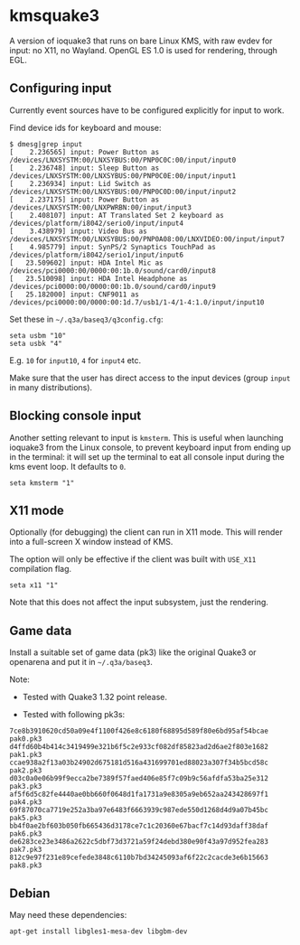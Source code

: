 kmsquake3
==========

A version of ioquake3 that runs on bare Linux KMS, with raw evdev for
input: no X11, no Wayland. OpenGL ES 1.0 is used for rendering, through EGL.

Configuring input
-------------------

Currently event sources have to be configured explicitly for input to work.

Find device ids for keyboard and mouse:
```
$ dmesg|grep input
[    2.236565] input: Power Button as /devices/LNXSYSTM:00/LNXSYBUS:00/PNP0C0C:00/input/input0
[    2.236748] input: Sleep Button as /devices/LNXSYSTM:00/LNXSYBUS:00/PNP0C0E:00/input/input1
[    2.236934] input: Lid Switch as /devices/LNXSYSTM:00/LNXSYBUS:00/PNP0C0D:00/input/input2
[    2.237175] input: Power Button as /devices/LNXSYSTM:00/LNXPWRBN:00/input/input3
[    2.408107] input: AT Translated Set 2 keyboard as /devices/platform/i8042/serio0/input/input4
[    3.438979] input: Video Bus as /devices/LNXSYSTM:00/LNXSYBUS:00/PNP0A08:00/LNXVIDEO:00/input/input7
[    4.985779] input: SynPS/2 Synaptics TouchPad as /devices/platform/i8042/serio1/input/input6
[   23.509602] input: HDA Intel Mic as /devices/pci0000:00/0000:00:1b.0/sound/card0/input8
[   23.510098] input: HDA Intel Headphone as /devices/pci0000:00/0000:00:1b.0/sound/card0/input9
[   25.182000] input: CNF9011 as /devices/pci0000:00/0000:00:1d.7/usb1/1-4/1-4:1.0/input/input10
```
Set these in `~/.q3a/baseq3/q3config.cfg`:
```
seta usbm "10"
seta usbk "4"
```
E.g. `10` for `input10`, `4` for `input4` etc.

Make sure that the user has direct access to the input devices
(group `input` in many distributions).

Blocking console input
-----------------------

Another setting relevant to input is `kmsterm`. This is useful when launching
ioquake3 from the Linux console, to prevent keyboard input from ending up in
the terminal: it will set up the terminal to eat all console input during the
kms event loop. It defaults to `0`.

```
seta kmsterm "1"
```

X11 mode
----------
Optionally (for debugging) the client can run in X11 mode.
This will render into a full-screen X window instead of KMS.

The option will only be effective if the client was built with `USE_X11`
compilation flag.

```
seta x11 "1"
```
Note that this does not affect the input subsystem, just the rendering.

Game data
------------
Install a suitable set of game data (pk3) like the original Quake3 or
openarena and put it in `~/.q3a/baseq3`.

Note:

- Tested with Quake3 1.32 point release.

- Tested with following pk3s:

```
7ce8b3910620cd50a09e4f1100f426e8c6180f68895d589f80e6bd95af54bcae  pak0.pk3
d4ffd60b4b414c3419499e321b6f5c2e933cf082df85823ad2d6ae2f803e1682  pak1.pk3
ccae938a2f13a03b24902d675181d516a431699701ed88023a307f34b5bcd58c  pak2.pk3
d03c0a0e06b99f9ecca2be7389f57faed406e85f7c09b9c56afdfa53ba25e312  pak3.pk3
af5f6d5c82fe4440ae0bb660f0648d1fa1731a9e8305a9eb652aa243428697f1  pak4.pk3
69f87070ca7719e252a3ba97e6483f6663939c987ede550d1268d4d9a07b45bc  pak5.pk3
bb4f0ae2bf603b050fb665436d3178ce7c1c20360e67bacf7c14d93daff38daf  pak6.pk3
de6283ce23e3486a2622c5dbf73d3721a59f24debd380e90f43a97d952fea283  pak7.pk3
812c9e97f231e89cefede3848c6110b7bd34245093af6f22c2cacde3e6b15663  pak8.pk3
```

Debian
----------

May need these dependencies:

    apt-get install libgles1-mesa-dev libgbm-dev

